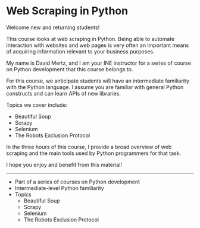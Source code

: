 # Web Scraping in Python

Welcome new and returning students!

This course looks at web scraping in Python.  Being able to automate
interaction with websites and web pages is very often an important
means of acquiring information relevant to your business purposes.

My name is David Mertz, and I am your INE instructor for a series 
of course on Python development that this course belongs to.

For this course, we anticipate students will have an intermediate
familiarity with the Python language. I assume you are familiar
with general Python constructs and can learn APIs of new libraries.

Topics we cover include:

* Beautiful Soup
* Scrapy
* Selenium
* The Robots Exclusion Protocol

In the three hours of this course, I provide a broad overview of 
web scraping and the main tools used by Python programmers for 
that task.

I hope you enjoy and benefit from this material!

---

* Part of a series of courses on Python development
* Intermediate-level Python familiarity
* Topics
    * Beautiful Soup
    * Scrapy
    * Selenium
    * The Robots Exclusion Protocol

